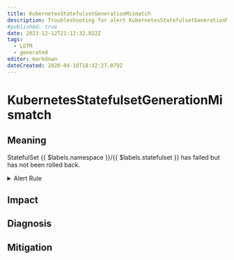 ```yaml
---
title: KubernetesStatefulsetGenerationMismatch
description: Troubleshooting for alert KubernetesStatefulsetGenerationMismatch
#published: true
date: 2023-12-12T21:12:32.022Z
tags: 
  - LGTM
  - generated
editor: markdown
dateCreated: 2020-04-10T18:32:27.079Z
---
```


# KubernetesStatefulsetGenerationMismatch

## Meaning
[//]: # "Short paragraph that explains what the alert means"
StatefulSet {{ $labels.namespace }}/{{ $labels.statefulset }} has failed but has not been rolled back.

<details>
  <summary>Alert Rule</summary>

{{% rule "kubernetes/kubestate-exporter.yml" "KubernetesStatefulsetGenerationMismatch" %}}

{{% comment %}}

```yaml
alert: KubernetesStatefulsetGenerationMismatch
expr: kube_statefulset_status_observed_generation != kube_statefulset_metadata_generation
for: 10m
labels:
    severity: critical
annotations:
    summary: Kubernetes StatefulSet generation mismatch ({{ $labels.namespace }}/{{ $labels.statefulset }})
    description: |-
        StatefulSet {{ $labels.namespace }}/{{ $labels.statefulset }} has failed but has not been rolled back.
          VALUE = {{ $value }}
          LABELS = {{ $labels }}
    runbook: https://github.com/srerun/prometheus-alerts/blob/main/content/runbooks/kubestate-exporter/KubernetesStatefulsetGenerationMismatch.md

```

{{% /comment %}}

</details>


## Impact
[//]: # "What could / will happen if the alert is not addressed"



## Diagnosis
[//]: # "Steps to take to identify the cause of the problem"



## Mitigation
[//]: # "The steps necessary to resolve the alert"
